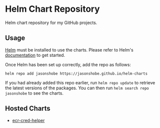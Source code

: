 # Helm Chart Repository

Helm chart repository for my GitHub projects.

## Usage

[Helm](https://helm.sh) must be installed to use the charts. Please refer to
Helm's [documentation](https://helm.sh/docs) to get started.

Once Helm has been set up correctly, add the repo as follows:

```shell
helm repo add jasonshobe https://jasonshobe.github.io/helm-charts
```

If you had already added this repo earlier, run `helm repo update` to
retrieve the latest versions of the packages. You can then run
`helm search repo jasonshobe` to see the charts.

## Hosted Charts

* [ecr-cred-helper](./charts/ecr-cred-helper/README.md)

